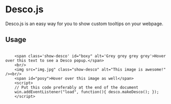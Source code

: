 Desco.js
========

Desco.js is an easy way for you to show custom tooltips on your webpage.

Usage
------

<code>
	&lt;span class='show-desco' id="boxy" alt='Grey grey grey grey'&gt;Hover over this text to see a Desco popup.&lt;/span&gt;
	&lt;br/&gt;
	&lt;img src="img.jpg" class="show-desco" alt="This image is awesome!" /&gt;&lt;br/&gt;
	&lt;span id="posy"&gt;Hover over this image as well&lt;/span&gt;
	&lt;script&gt;
	// Put this code preferably at the end of the document
	win.addEventListener("load", function(){ desco.makeDesco(); });
	&lt;/script&gt;
</code>